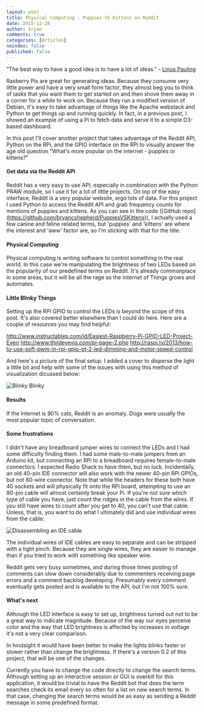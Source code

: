 ```yaml
---
layout: post
title: Physical Computing - Puppies VS Kittens on Reddit
date: 2015-12-28
author: bryan
comments: true
categories: [Articles]
noindex: false
published: false
---
```


"The best way to have a good idea is to have a lot of ideas." - [Linus Pauling](https://en.wikipedia.org/wiki/Linus_Pauling)

Rasberry Pis are great for generating ideas. Because they consume very little power and have a very small form factor, they almost beg you to think of tasks that you want them to get started on and then shove them away in a corner for a while to work on. Because they run a modified version of Debian, it's easy to take advantage of things like the Apache webstack and Python to get things up and running quickly. In fact, in a previous post, I showed an example of using a Pi to fetch data and serve it to a simple D3-based dashboard.

In this post I'll cover another project that takes advantage of the Reddit API, Python on the RPi, and the GPIO interface on the RPi to visually answer the age old question "What's more popular on the internet - puppies or kittens?"

#### Get data via the Reddit API

Reddit has a very easy to use API, especially in combination with the Python PRAW module, so I use it for a lot of little projects. On top of the easy interface, Reddit is a very popular website, ergo lots of data. For this project I used Python to access the Reddit API and grab frequency counts for mentions of puppies and kittens. As you can see in the code ([GitHub repo] (https://github.com/bryancshepherd/PuppiesVSKittens)), I actually used a few canine and feline related terms, but 'puppies' and 'kittens' are where the interest and 'aww' factor are, so I'm sticking with that for the title.

#### Physical Computing
Physical computing is writing software to control something in the real world. In this case we're manipulating the brightness of two LEDs based on the popularity of our predefined terms on Reddit. It's already commonplace in some areas, but it will be all the rage as the Internet of Things grows and automates.

#### Little Blinky Things

Setting up the RPi GPIO to control the LEDs is beyond the scope of this post. It's also covered better elsewhere than I could do here. Here are a couple of resources you may find helpful:

http://www.instructables.com/id/Easiest-Raspberry-Pi-GPIO-LED-Project-Ever/
http://www.thirdeyevis.com/pi-page-2.php
http://raspi.tv/2013/how-to-use-soft-pwm-in-rpi-gpio-pt-2-led-dimming-and-motor-speed-control

And here's a picture of the final setup. I added a cover to disperse the light a little bit and help with some of the issues with using this method of visualization dicussed below:

![Blinky Blinky](http://www.bryancshepherd.com/images/led.jpg)

#### Results
If the Internet is 90% cats, Reddit is an anomaly. Dogs were usually the most popular topic of conversation.

#### Some frustrations

I didn't have any breadboard jumper wires to connect the LEDs and I had some difficulty finding them. I had some male-to-male jumpers from an Arduino kit, but connecting an RPi to a breadboard requires female-to-male connectors. I expected Radio Shack to have them, but no luck. Incidentally, an old 40-pin IDE connector will also work with the newer 40-pin RPi GPIOs, but not 80-wire connector. Note that while the headers for these both have 40 sockets and will physically fit onto the RPi board, attempting to use an 80-pin cable will almost certainly break your Pi. If you're not sure which type of cable you have, just count the ridges in the cable from the wires. If you still have wires to count after you get to 40, you can't use that cable. Unless, that is, you want to do what I ultimately did and use individual wires from the cable:

![Disassembling an IDE cable](http://www.bryancshepherd.com/images/idecable.jpg)

The individual wires of IDE cables are easy to separate and can be stripped with a tight pinch. Because they are single wires, they are easier to manage than if you tried to work with something like speaker wire.

Reddit gets very busy sometimes, and during those times posting of comments can slow down considerably due to commenters receiving page errors and a comment backlog developing. Presumably every comment eventually gets posted and is available to the API, but I'm not 100% sure.


#### What's next

Although the LED interface is easy to set up, brightness turned out not to be a great way to indicate magnitude. Because of the way our eyes perceive color and the way that LED brightness is affected by increases in voltage it's not a very clear comparison.

In hindsight it would have been better to make the lights blinks faster or slower rather than change the brightness. If there's a version 0.2 of this project, that will be one of the changes.

Currently you have to change the code directly to change the search terms. Although setting up an interactive session or GUI is overkill for this application, it would be trivial to have the Reddit bot that does the term searches check its email every so often for a list on new search terms. In that case, changing the search terms would be as easy as sending a Reddit message in some predefined format.

